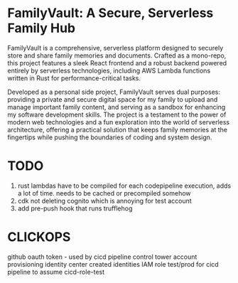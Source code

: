 # FamilyVault: A Secure, Serverless Family Hub

FamilyVault is a comprehensive, serverless platform designed to securely store and share family memories and documents. Crafted as a mono-repo, this project features a sleek React frontend and a robust backend powered entirely by serverless technologies, including AWS Lambda functions written in Rust for performance-critical tasks.

Developed as a personal side project, FamilyVault serves dual purposes: providing a private and secure digital space for my family to upload and manage important family content, and serving as a sandbox for enhancing my software development skills. The project is a testament to the power of modern web technologies and a fun exploration into the world of serverless architecture, offering a practical solution that keeps family memories at the fingertips while pushing the boundaries of coding and system design.


# TODO 
1. rust lambdas have to be compiled for each codepipeline execution, adds a lot of time. needs to be cached or precompiled somehow
2. cdk not deleting cognito which is annoying for test account
3. add pre-push hook that runs trufflehog


# CLICKOPS
github oauth token - used by cicd pipeline 
control tower 
account provisioning 
identity center created identities 
IAM role test/prod for cicd pipeline to assume
cicd-role-test
